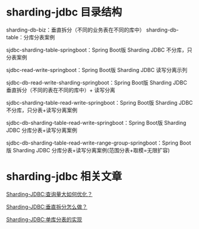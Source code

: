 # sharding-jdbc 目录结构

sharding-db-biz：垂直拆分（不同的业务表在不同的库中）
sharding-db-table：分库分表案例

sjdbc-sharding-table-springboot：Spring Boot版 Sharding JDBC 不分库，只分表案例

sjdbc-read-write-springboot：Spring Boot版 Sharding JDBC 读写分离示列

sjdbc-db-read-write-sharding-springboot：Spring Boot版 Sharding JDBC 垂直拆分（不同的表在不同的库中）+ 读写分离



sjdbc-sharding-table-read-write-springboot：Spring Boot版 Sharding JDBC 不分库，只分表+读写分离案例



sjdbc-db-sharding-table-read-write-springboot：Spring Boot版 Sharding JDBC 分库分表+读写分离案例

sjdbc-db-sharding-table-read-write-range-group-springboot：Spring Boot版 Sharding JDBC 分库分表+读写分离案例(范围分表+取模=无限扩容)

# sharding-jdbc 相关文章

[Sharding-JDBC:查询量大如何优化？](https://mp.weixin.qq.com/s/kp2lJHpTMz4bDWkJYjVbOQ)

[Sharding-JDBC:垂直拆分怎么做？](https://mp.weixin.qq.com/s/wl8h6LIQUHztVuVbjfsU3Q)

[Sharding-JDBC:单库分表的实现](http://cxytiandi.com/blog/detail/36400)
